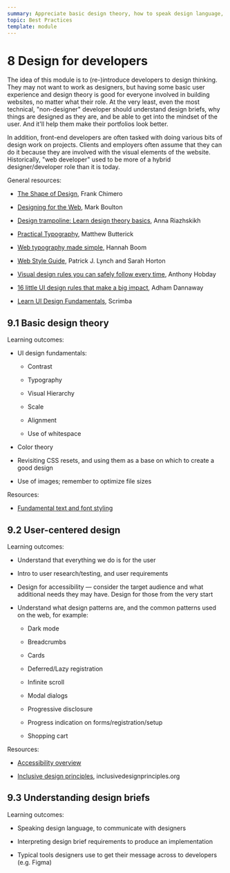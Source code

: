 ```yaml
---
summary: Appreciate basic design theory, how to speak design language, and what makes websites look good.
topic: Best Practices
template: module
---
```


# 8 Design for developers

The idea of this module is to (re-)introduce developers to design thinking. They may not want to work as designers, but having some basic user experience and design theory is good for everyone involved in building websites, no matter what their role. At the very least, even the most technical, "non-designer" developer should understand design briefs, why things are designed as they are, and be able to get into the mindset of the user. And it'll help them make their portfolios look better.

In addition, front-end developers are often tasked with doing various bits of design work on projects. Clients and employers often assume that they can do it because they are involved with the visual elements of the website. Historically, "web developer" used to be more of a hybrid designer/developer role than it is today.

General resources:

- [The Shape of Design](https://shapeofdesignbook.com/chapters/00-introduction/), Frank Chimero

- [Designing for the Web](https://designingfortheweb.co.uk/), Mark Boulton

- [Design trampoline: Learn design theory basics](https://designtrampoline.org/), Anna Riazhskikh

- [Practical Typography](https://practicaltypography.com/), Matthew Butterick

- [Web typography made simple](https://eyelearn.org/typelab-by-hannahBoom/), Hannah Boom

- [Web Style Guide](https://webstyleguide.com/), Patrick J. Lynch and Sarah Horton

- [Visual design rules you can safely follow every time](https://anthonyhobday.com/sideprojects/saferules/), Anthony Hobday

- [16 little UI design rules that make a big impact](https://www.adhamdannaway.com/blog/ui-design/16-ui-design-rules), Adham Dannaway

- [Learn UI Design Fundamentals](https://scrimba.com/learn/design), Scrimba

## 9.1 Basic design theory

Learning outcomes:

- UI design fundamentals:

  - Contrast

  - Typography

  - Visual Hierarchy

  - Scale

  - Alignment

  - Use of whitespace

- Color theory

- Revisiting CSS resets, and using them as a base on which to create a good design

- Use of images; remember to optimize file sizes

Resources:

- [Fundamental text and font styling](https://developer.mozilla.org/docs/Learn/CSS/Styling_text/Fundamentals)

## 9.2 User-centered design

Learning outcomes:

- Understand that everything we do is for the user

- Intro to user research/testing, and user requirements

- Design for accessibility — consider the target audience and what additional needs they may have. Design for those from the very start

- Understand what design patterns are, and the common patterns used on the web, for example:

  - Dark mode

  - Breadcrumbs

  - Cards

  - Deferred/Lazy registration

  - Infinite scroll

  - Modal dialogs

  - Progressive disclosure

  - Progress indication on forms/registration/setup

  - Shopping cart

Resources:

- [Accessibility overview](https://developer.mozilla.org/docs/Learn/Accessibility)

- [Inclusive design principles](https://inclusivedesignprinciples.org/), inclusivedesignprinciples.org

## 9.3 Understanding design briefs

Learning outcomes:

- Speaking design language, to communicate with designers

- Interpreting design brief requirements to produce an implementation

- Typical tools designers use to get their message across to developers (e.g. Figma)
